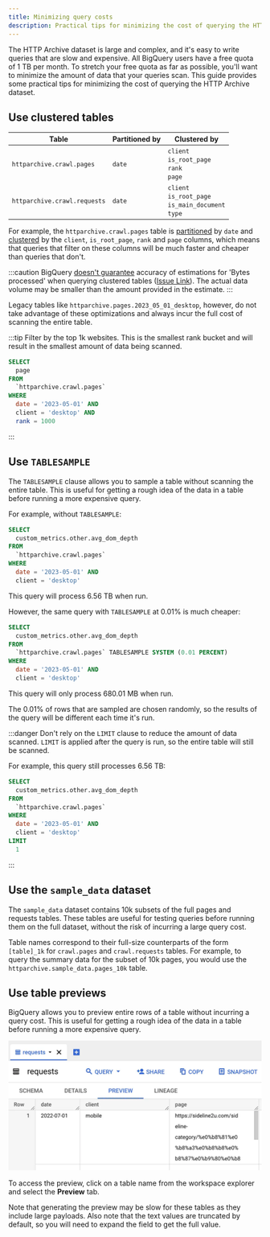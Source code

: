 ```yaml
---
title: Minimizing query costs
description: Practical tips for minimizing the cost of querying the HTTP Archive dataset
---
```


The HTTP Archive dataset is large and complex, and it's easy to write queries that are slow and expensive. All BigQuery users have a free quota of 1 TB per month. To stretch your free quota as far as possible, you'll want to minimize the amount of data that your queries scan. This guide provides some practical tips for minimizing the cost of querying the HTTP Archive dataset.

## Use clustered tables

Table | Partitioned by | Clustered by
--- | --- | ---
`httparchive.crawl.pages` | `date` | `client`<br>`is_root_page`<br>`rank`<br>`page`
`httparchive.crawl.requests` | `date` | `client`<br>`is_root_page`<br>`is_main_document`<br>`type`

For example, the `httparchive.crawl.pages` table is [partitioned](https://cloud.google.com/bigquery/docs/partitioned-tables) by `date` and [clustered](https://cloud.google.com/bigquery/docs/clustered-tables) by the `client`, `is_root_page`, `rank` and `page` columns, which means that queries that filter on these columns will be much faster and cheaper than queries that don't.

:::caution
BigQuery [doesn't guarantee](https://cloud.google.com/bigquery/docs/clustered-tables#clustered_table_pricing:~:text=BigQuery%20might%20not%20be%20able%20to%20accurately%20estimate%20the%20bytes%20to%20be%20processed) accuracy of estimations for 'Bytes processed' when querying clustered tables ([Issue Link](https://issuetracker.google.com/issues/176795805)). The actual data volume may be smaller than the amount provided in the estimate.
:::

Legacy tables like `httparchive.pages.2023_05_01_desktop`, however, do not take advantage of these optimizations and always incur the full cost of scanning the entire table.

:::tip
Filter by the top 1k websites. This is the smallest rank bucket and will result in the smallest amount of data being scanned.

```sql
SELECT
  page
FROM
  `httparchive.crawl.pages`
WHERE
  date = '2023-05-01' AND
  client = 'desktop' AND
  rank = 1000
```

:::

## Use `TABLESAMPLE`

The `TABLESAMPLE` clause allows you to sample a table without scanning the entire table. This is useful for getting a rough idea of the data in a table before running a more expensive query.

For example, without `TABLESAMPLE`:

```sql
SELECT
  custom_metrics.other.avg_dom_depth
FROM
  `httparchive.crawl.pages`
WHERE
  date = '2023-05-01' AND
  client = 'desktop'
```

This query will process 6.56 TB when run.

However, the same query with `TABLESAMPLE` at 0.01% is much cheaper:

```sql
SELECT
  custom_metrics.other.avg_dom_depth
FROM
  `httparchive.crawl.pages` TABLESAMPLE SYSTEM (0.01 PERCENT)
WHERE
  date = '2023-05-01' AND
  client = 'desktop'
```

This query will only process 680.01 MB when run.

The 0.01% of rows that are sampled are chosen randomly, so the results of the query will be different each time it's run.

:::danger
Don't rely on the `LIMIT` clause to reduce the amount of data scanned. `LIMIT` is applied after the query is run, so the entire table will still be scanned.

For example, this query still processes 6.56 TB:

```sql
SELECT
  custom_metrics.other.avg_dom_depth
FROM
  `httparchive.crawl.pages`
WHERE
  date = '2023-05-01' AND
  client = 'desktop'
LIMIT
  1
```

:::

## Use the `sample_data` dataset

The `sample_data` dataset contains 10k subsets of the full pages and requests tables. These tables are useful for testing queries before running them on the full dataset, without the risk of incurring a large query cost.

Table names correspond to their full-size counterparts of the form `[table]_1k` for `crawl.pages` and `crawl.requests` tables. For example, to query the summary data for the subset of 10k pages, you would use the `httparchive.sample_data.pages_10k` table.

## Use table previews

BigQuery allows you to preview entire rows of a table without incurring a query cost. This is useful for getting a rough idea of the data in a table before running a more expensive query.

![Preview tab on BigQuery](./bq-preview.webp)

To access the preview, click on a table name from the workspace explorer and select the **Preview** tab.

Note that generating the preview may be slow for these tables as they include large payloads. Also note that the text values are truncated by default, so you will need to expand the field to get the full value.
